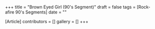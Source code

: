 +++
title = "Brown Eyed Girl (90's Segment)"
draft = false
tags = [Rock-afire 90's Segments]
date = ""

[Article]
contributors = []
gallery = []
+++